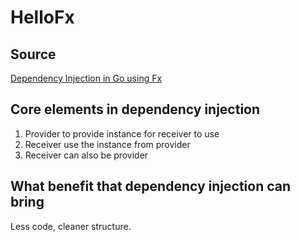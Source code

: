 # HelloFx
## Source
[Dependency Injection in Go using Fx](https://pmihaylov.com/dependency-injection-go-fx/)
## Core elements in dependency injection
1. Provider to provide instance for receiver to use
2. Receiver use the instance from provider
3. Receiver can also be provider
## What benefit that dependency injection can bring
Less code, cleaner structure.

